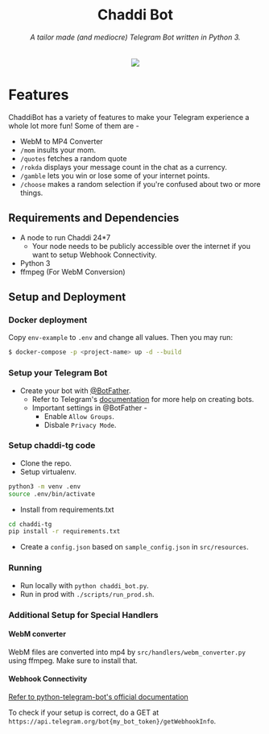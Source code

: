 <h1 align="center">Chaddi Bot</h1>
<div align="center">
<em>A tailor made (and mediocre) Telegram Bot written in Python 3.</em> <br>
<br> <br>
<img src="https://circleci.com/gh/arkits/chaddi-tg/tree/master.svg?style=svg"></img>
</div>

# Features

ChaddiBot has a variety of features to make your Telegram experience a whole lot more fun! Some of them are -

- WebM to MP4 Converter
- `/mom` insults your mom.
- `/quotes` fetches a random quote
- `/rokda` displays your message count in the chat as a currency.
- `/gamble` lets you win or lose some of your internet points.
- `/choose` makes a random selection if you're confused about two or more things.

## Requirements and Dependencies

- A node to run Chaddi 24*7
  - Your node needs to be publicly accessible over the internet if you want to setup Webhook Connectivity.
- Python 3
- ffmpeg (For WebM Conversion)

## Setup and Deployment

### Docker deployment

Copy `env-example` to `.env` and change all values. Then you may run:

```bash
$ docker-compose -p <project-name> up -d --build
```

### Setup your Telegram Bot
* Create your bot with [@BotFather](https://telegram.me/botfather).   
    * Refer to Telegram's [documentation](https://core.telegram.org/bots#3-how-do-i-create-a-bot) for more help on creating bots.
    * Important settings in @BotFather -
        * Enable `Allow Groups`.
        * Disbale `Privacy Mode`.

### Setup chaddi-tg code
* Clone the repo.
* Setup virtualenv.

```bash
python3 -m venv .env
source .env/bin/activate
```

* Install from requirements.txt
```bash
cd chaddi-tg
pip install -r requirements.txt
```
* Create a `config.json` based on `sample_config.json` in `src/resources`.

### Running 

* Run locally with `python chaddi_bot.py`.
* Run in prod with `./scripts/run_prod.sh`.

### Additional Setup for Special Handlers

#### WebM converter

WebM files are converted into mp4 by `src/handlers/webm_converter.py` using ffmpeg. Make sure to install that. 

#### Webhook Connectivity

[Refer to python-telegram-bot's official documentation](https://github.com/python-telegram-bot/python-telegram-bot/wiki/Webhooks)

To check if your setup is correct, do a GET at ` https://api.telegram.org/bot{my_bot_token}/getWebhookInfo `.
